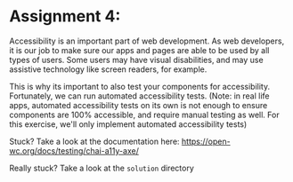 # Assignment 4:

Accessibility is an important part of web development. As web developers, it is our job to make sure
our apps and pages are able to be used by all types of users. Some users may have visual disabilities,
and may use assistive technology like screen readers, for example.

This is why its important to also test your components for accessibility. Fortunately, we can
run automated accessibility tests. (Note: in real life apps, automated accessibility tests on its own
is not enough to ensure components are 100% accessible, and require manual testing as well. For this
exercise, we'll only implement automated accessibility tests)

Stuck? Take a look at the documentation here: https://open-wc.org/docs/testing/chai-a11y-axe/

Really stuck? Take a look at the `solution` directory